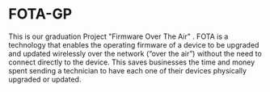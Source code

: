 # FOTA-GP
This is our graduation Project "Firmware Over The Air" . FOTA is a technology that enables the operating firmware of a device to be upgraded and updated wirelessly over the network (“over the air”) without the need to connect directly to the device. This saves businesses the time and money spent sending a technician to have each one of their devices physically upgraded or updated.
